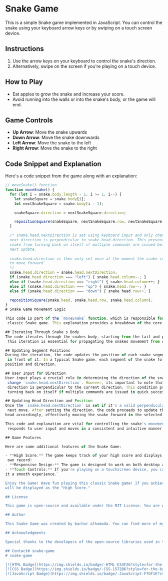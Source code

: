 # Snake Game

This is a simple Snake game implemented in JavaScript. You can control the snake using your keyboard arrow keys or by swiping on a touch screen device.

## Instructions

1. Use the arrow keys on your keyboard to control the snake's direction.
2. Alternatively, swipe on the screen if you're playing on a touch device.

## How to Play

- Eat apples to grow the snake and increase your score.
- Avoid running into the walls or into the snake's body, or the game will end.

## Game Controls

- **Up Arrow**: Move the snake upwards
- **Down Arrow**: Move the snake downwards
- **Left Arrow**: Move the snake to the left
- **Right Arrow**: Move the snake to the right

## Code Snippet and Explanation

Here's a code snippet from the game along with an explanation:

```javascript
// moveSnake() function
function moveSnake() {
  for (let i = snake.body.length - 1; i >= 1; i--) {
    let snakeSquare = snake.body[i];
    let nextSnakeSquare = snake.body[i - 1];

    snakeSquare.direction = nextSnakeSquare.direction;

    repositionSquare(snakeSquare, nextSnakeSquare.row, nextSnakeSquare.column);
  }

  /* snake.head.nextDirection is set using keyboard input and only changes if the
  next direction is perpendicular to snake.head.direction. This prevents the 
  snake from turning back on itself if multiple commands are issued before the
  next update.
  
  snake.head.direction is then only set once at the moment the snake is prepared
  to move forward
  */
  snake.head.direction = snake.head.nextDirection;
  if (snake.head.direction === "left") { snake.head.column--; }
  else if (snake.head.direction === "right") { snake.head.column++; }
  else if (snake.head.direction === "up") { snake.head.row--; }
  else if (snake.head.direction === "down") { snake head.row++; }

  repositionSquare(snake.head, snake.head.row, snake.head.column);
}
# Snake Game Movement Logic

This code is part of the `moveSnake` function, which is responsible for moving the snake's body and head in a
 classic Snake game. This explanation provides a breakdown of the core logic involved.

## Iterating Through Snake s Body
The code iterates through the snakes body, starting from the tail and progressing towards the head.
 This iteration is essential for propagating the snakes movement from one segment to the next.

## Updating Segment Positions
During the iteration, the code updates the position of each snake segment based on the direction of the segment
 in front of it. In a typical Snake game, each segment of the snake follows the one in front of it, mimicking its
position and direction.

## User Input for Direction
User input plays a crucial role in determining the direction of the snakes head. The code checks for user input to
 change `snake.head.nextDirection`. However, its important to note that this change only occurs if the new
 direction is perpendicular to the current direction. This condition prevents the snake from abruptly
 turning back on itself if multiple commands are issued in quick succession before the next update.

## Updating Head Direction and Position
Once the `snake.head.nextDirection` is set if it's a valid perpendicular direction), the code updates the `snake.head.direction` to match the `nextDirection`. This is a key step in preparing the snake for its
 next move. After setting the direction, the code proceeds to update the position of the snake's
head accordingly, effectively moving the snake forward in the selected direction.

This code and explanation are vital for controlling the snake's movement in the game, ensuring that it
 responds to user input and moves in a consistent and intuitive manner while also preventing undesirable, self-contradictory movements.

## Game Features

Here are some additional features of the Snake Game:

- **High Score:** The game keeps track of your high score and displays it on the screen. Try to beat your
 own record!
- **Responsive Design:** The game is designed to work on both desktop and mobile devices. Play on the go!
- **Touch Controls:** If you're playing on a touchscreen device, you can swipe to control the snake, making
it a smooth experience.`

Enjoy the Game! Have fun playing this classic Snake game! If you achieve a high score, your achievement
will be displayed as the "High Score."

## License

This game is open-source and available under the MIT License. You are welcome to modify and enhance it.

## Author

This Snake Game was created by bachar alhamada. You can find more of my projects on my GitHub profile.

## Acknowledgments

Special thanks to the developers of the open-source libraries used in this project, including jQuery.

## Contact# snake-game
# snake-game

[![HTML Badge](https://img.shields.io/badge/-HTML-E34F26?style=for-the-badge&labelColor=black&logo=html5&logoColor=E34F26)](#)
[![CSS Badge](https://img.shields.io/badge/-CSS-1572B6?style=for-the-badge&labelColor=black&logo=css3&logoColor=1572B6)](#)
[![JavaScript Badge](https://img.shields.io/badge/-JavaScript-F7DF1E?style=for-the-badge&labelColor=black&logo=javascript&logoColor=F7DF1E)](#)
